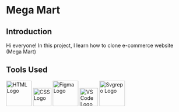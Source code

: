 # Mega Mart

## Introduction

Hi everyone! In this project, I learn how to clone e-commerce website (Mega Mart)

## Tools Used
   <img src="https://github.com/AryaGoberto/Belajar-Slicing/assets/75926720/14f5e752-1ccd-4265-90ff-bd486d991537" alt="HTML Logo" width="70">
   <img src="https://github.com/AryaGoberto/Belajar-Slicing/assets/75926720/3d1aee08-7bf3-454c-8114-7d0690ba394c" alt="CSS Logo" width="50">
   <img src="https://github.com/AryaGoberto/Belajar-Slicing/assets/75926720/14fd1dd7-2c9f-45b9-87a7-11885104a510" alt="Figma Logo" width="70">
   <img src="https://github.com/AryaGoberto/Belajar-Slicing/assets/75926720/46c495f1-0dda-4117-a354-475685ca63dc" alt="VS Code Logo" width="50">
   <img src="https://github.com/AryaGoberto/Belajar-Slicing/assets/75926720/905a15ad-5fe0-4ff6-aacb-f777ca5bff5a" alt="Svgrepo Logo" width="70">
